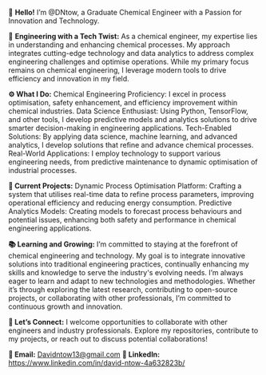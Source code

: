 👋 **Hello!** 
I’m @DNtow, a Graduate Chemical Engineer with a Passion for Innovation and Technology.

**🔬** **Engineering with a Tech Twist:**
As a chemical engineer, my expertise lies in understanding and enhancing chemical processes. My approach integrates cutting-edge technology and data analytics to address complex engineering challenges and optimise operations. While my primary focus remains on chemical engineering, I leverage modern tools to drive efficiency and innovation in my field.

**⚙️ What I Do:**
Chemical Engineering Proficiency: I excel in process optimisation, safety enhancement, and efficiency improvement within chemical industries.
Data Science Enthusiast: Using Python, TensorFlow, and other tools, I develop predictive models and analytics solutions to drive smarter decision-making in engineering applications.
Tech-Enabled Solutions: By applying data science, machine learning, and advanced analytics, I develop solutions that refine and advance chemical processes.
Real-World Applications: I employ technology to support various engineering needs, from predictive maintenance to dynamic optimisation of industrial processes.

**🌟 Current Projects:**
Dynamic Process Optimisation Platform: Crafting a system that utilises real-time data to refine process parameters, improving operational efficiency and reducing energy consumption.
Predictive Analytics Models: Creating models to forecast process behaviours and potential issues, enhancing both safety and performance in chemical engineering applications.


**📚 Learning and Growing:**
I’m committed to staying at the forefront of chemical engineering and technology. My goal is to integrate innovative solutions into traditional engineering practices, continually enhancing my skills and knowledge to serve the industry's evolving needs.
I’m always eager to learn and adapt to new technologies and methodologies. Whether it’s through exploring the latest research, contributing to open-source projects, or collaborating with other professionals, I’m committed to continuous growth and innovation.

**🔗 Let’s Connect:**
I welcome opportunities to collaborate with other engineers and industry professionals. Explore my repositories, contribute to my projects, or reach out to discuss potential collaborations!

**📧 Email:** Davidntow13@gmail.com
**🔗 LinkedIn:** https://www.linkedin.com/in/david-ntow-4a632823b/
